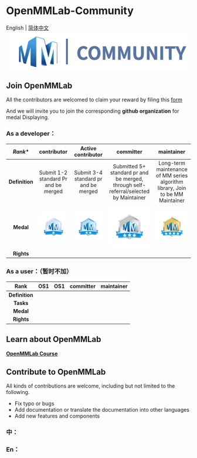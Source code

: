 # OpenMMLab-Community
English | [简体中文](https://github.com/oyater/OpenMMLab-Community/blob/main/README_CN.md)
![图标](https://github.com/oyater/OpenMMLab-Community/blob/main/icon/%E6%88%AA%E5%B1%8F2022-06-27%2016.35.29.png)

## Join OpenMMLab
 All the contributors are welcomed to claim your reward by filing this [form](https://home-dev.mai4u.com/contributor)
 
  And we will invite you to join the corresponding **github organization** for medal Displaying.
 
 ### As a developer：
|*Rank**     |  **contributor** | **Active contributor** | **committer** | **maintainer** | 
|:----:   |  :----:      | :----:             |:----:     |:----:      |
|**Definition**  | Submit 1-2 standard Pr and be merged | Submit 3-4 standard pr and be merged      | Submitted 5+ standard pr and be merged, through self-referral/selected by Maintainer  |  Long-term maintenance of MM series algorithm library, Join to be MM Maintainer |   
|**Medal**  | ![1](https://github.com/oyater/OpenMMLab-Community/blob/main/icon/middle_img_v2_f9b16886-570c-491b-989e-39bf514c9b7g.jpg)| ![2](https://github.com/oyater/OpenMMLab-Community/blob/main/icon/middle_img_v2_ba4edb22-9419-4fad-ad5d-116f82d3396g.jpg)  | ![3](https://github.com/oyater/OpenMMLab-Community/blob/main/icon/middle_img_v2_ad58b85e-f7bc-4c7a-88c1-7e1deb2a484g.jpg)      |  ![4](https://github.com/oyater/OpenMMLab-Community/blob/main/icon/middle_img_v2_291efc97-1002-4e95-9888-1cad9ed41dfg.jpg)   |   
|**Rights**   |   |      |               |           |   


 ### As a user：（暂时不加）
|**Rank**     |  **OS1** | **OS1** | **committer** | **maintainer** | 
|:----:   |  :----:      | :----:             |:----:     |:----:      |
|**Definition**  |       |          |       |   
|**Tasks**  |       |          |       |   
|**Medal**  |    |  |           |   
|**Rights**   |     |    |       |           |   


## Learn about OpenMMLab

[**OpenMMLab Course**](https://github.com/wangruohui/OpenMMLabCourse)

## Contribute to OpenMMLab

All kinds of contributions are welcome, including but not limited to the following.

* Fix typo or bugs
* Add documentation or translate the documentation into other languages
* Add new features and components

### 中：
### En：

